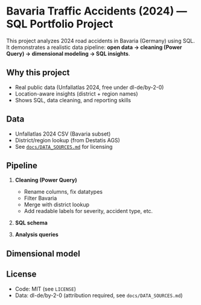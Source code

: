 # Bavaria Traffic Accidents (2024) — SQL Portfolio Project
This project analyzes 2024 road accidents in Bavaria (Germany) using SQL.  
It demonstrates a realistic data pipeline: **open data → cleaning (Power Query) → dimensional modeling → SQL insights**.

## Why this project
- Real public data (Unfallatlas 2024, free under dl-de/by-2-0)
- Location-aware insights (district + region names)
- Shows SQL, data cleaning, and reporting skills

## Data
- Unfallatlas 2024 CSV (Bavaria subset)
- District/region lookup (from Destatis AGS)
- See [`docs/DATA_SOURCES.md`](docs/DATA_SOURCES.md) for licensing

## Pipeline
1. **Cleaning (Power Query)**  
   - Rename columns, fix datatypes  
   - Filter Bavaria  
   - Merge with district lookup  
   - Add readable labels for severity, accident type, etc.

2. **SQL schema**  


3. **Analysis queries**  


## Dimensional model


## License
- Code: MIT (see `LICENSE`)  
- Data: dl-de/by-2-0 (attribution required, see `docs/DATA_SOURCES.md`)

